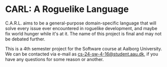 CARL: A Roguelike Language
==========================

C.A.R.L. aims to be a general-purpose domain-specific language that 
will solve every issue ever encountered in roguelike development, and 
maybe fix world hunger while it's at it. The name of this project is 
final and may not be debated further.

This is a 4th semester project for the Software course at Aalborg 
University. We can be contacted via e-mail as 
cs-24-sw-4-16@student.aau.dk, if you have any questions for some 
reason or another.
